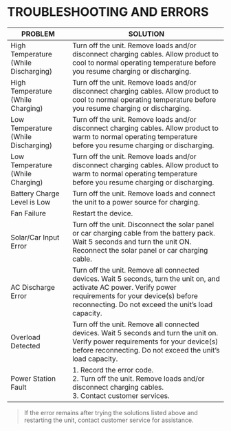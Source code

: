 # TROUBLESHOOTING AND ERRORS

| PROBLEM | SOLUTION |
| ----------- | ----------- |
| High Temperature (While Discharging) | Turn off the unit. Remove loads and/or disconnect charging cables. Allow product to cool to normal operating temperature before you resume charging or discharging. |
| High Temperature (While Charging) | Turn off the unit. Remove loads and/or disconnect charging cables. Allow product to cool to normal operating temperature before you resume charging or discharging. |
| Low Temperature (While Discharging) | Turn off the unit. Remove loads and/or disconnect charging cables. Allow product to warm to normal operating temperature before you resume charging or discharging. |
| Low Temperature (While Charging) | Turn off the unit. Remove loads and/or disconnect charging cables. Allow product to warm to normal operating temperature before you resume charging or discharging. |
| Battery Charge Level is Low | Turn off the unit. Remove loads and connect the unit to a power source for charging. |
| Fan Failure | Restart the device. |
| Solar/Car Input Error | Turn off the unit. Disconnect the solar panel or car charging cable from the battery pack. Wait 5 seconds and turn the unit ON. Reconnect the solar panel or car charging cable.|
| AC Discharge Error | Turn off the unit. Remove all connected devices. Wait 5 seconds, turn the unit on, and activate AC power. Verify power requirements for your device(s) before reconnecting. Do not exceed the unit’s load capacity.|
| Overload Detected | Turn off the unit. Remove all connected devices. Wait 5 seconds and turn the unit on. Verify power requirements for your device(s) before reconnecting. Do not exceed the unit’s load capacity.|
| Power Station Fault | 1. Record the error code. <br> 2. Turn off the unit. Remove loads and/or disconnect charging cables. <br> 3. Contact customer services.|
> If the error remains after trying the solutions listed above and restarting the unit, contact customer service for assistance.
